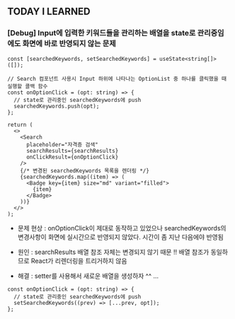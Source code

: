 ## TODAY I LEARNED

### [Debug] Input에 입력한 키워드들을 관리하는 배열을 state로 관리중임에도 화면에 바로 반영되지 않는 문제

```tsx
const [searchedKeywords, setSearchedKeywords] = useState<string[]>([]);

// Search 컴포넌트 사용시 Input 하위에 나타나는 OptionList 중 하나를 클릭했을 때 실행할 콜백 함수
const onOptionClick = (opt: string) => {
  // state로 관리중인 searchedKeywords에 push
  searchedKeywords.push(opt);
};

return (
  <>
    <Search
      placeholder="자격증 검색"
      searchResults={searchResults}
      onClickResult={onOptionClick}
    />
    {/* 변경된 searchedKeywords 목록을 렌더링 */}
    {searchedKeywords.map((item) => (
      <Badge key={item} size="md" variant="filled">
        {item}
      </Badge>
    ))}
  </>
);
```

- 문제 현상 : onOptionClick이 제대로 동작하고 있었으나 searchedKeywords의 변경사항이 화면에 실시간으로 반영되지 않았다. 시간이 좀 지난 다음에야 반영됨

- 원인 : searchResults 배열 참조 자체는 변경되지 않기 때문 !! 배열 참조가 동일하므로 React가 리렌더링을 트리거하지 않음

- 해결 : setter를 사용해서 새로운 배열을 생성하자 ^^ ...

```tsx
const onOptionClick = (opt: string) => {
  // state로 관리중인 searchedKeywords에 push
  setSearchedKeywords((prev) => [...prev, opt]);
};
```
